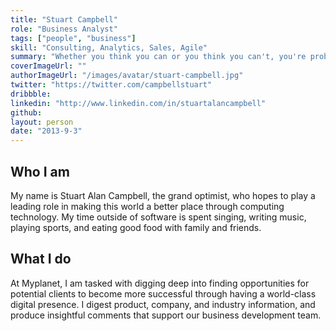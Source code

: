 ```yaml
---
title: "Stuart Campbell"
role: "Business Analyst"
tags: ["people", "business"]
skill: "Consulting, Analytics, Sales, Agile"
summary: "Whether you think you can or you think you can't, you're probably right"
coverImageUrl: ""
authorImageUrl: "/images/avatar/stuart-campbell.jpg"
twitter: "https://twitter.com/campbellstuart"
dribbble:
linkedin: "http://www.linkedin.com/in/stuartalancampbell"
github:
layout: person
date: "2013-9-3"
---
```


## Who I am

My name is Stuart Alan Campbell, the grand optimist, who hopes to play a leading role in making this world a better place through computing technology. My time outside of software is spent singing, writing music, playing sports, and eating good food with family and friends.

## What I do

At Myplanet, I am tasked with digging deep into finding opportunities for potential clients to become more successful through having a world-class digital presence. I digest product, company, and industry information, and produce insightful comments that support our business development team.

